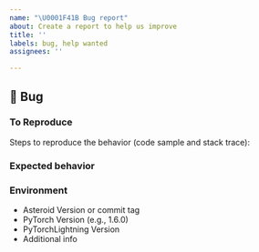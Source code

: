 ```yaml
---
name: "\U0001F41B Bug report"
about: Create a report to help us improve
title: ''
labels: bug, help wanted
assignees: ''

---
```


## 🐛 Bug

<!-- A clear and concise description of what the bug is. -->

### To Reproduce
<!-- Ideally attach a minimal code sample to reproduce the bug. 
Minimal means having the shortest code but still preserving the bug. -->

Steps to reproduce the behavior (code sample and stack trace):

### Expected behavior

<!-- A clear and concise description of what you expected to happen. -->

### Environment

 - Asteroid Version or commit tag
 - PyTorch Version (e.g., 1.6.0)
 - PyTorchLightning Version
 - Additional info

